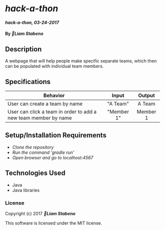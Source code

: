 # _hack-a-thon_

#### _hack-a-thon, 03-24-2017_

#### By _**Liam Stabeno**_

## Description
A webpage that will help people make specific separate teams, which then can be populated with individual team members.


## Specifications
|Behavior|Input|Output|
|---|:---:|:---:|
|User can create a team by name |"A Team"|A Team|
|User can click a team in order to add a new team member by name| "Member 1"|Member 1|



## Setup/Installation Requirements

* _Clone the repository_
* _Run the command 'gradle run'_
* _Open browser and go to localhost:4567_

## Technologies Used

* Java
* Java libraries

### License

Copyright (c) 2017 **_Liam Stabeno_**

This software is licensed under the MIT license.
